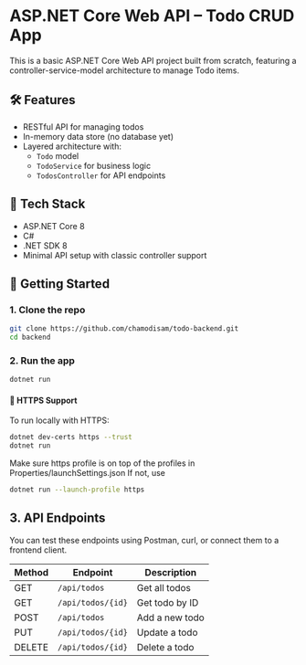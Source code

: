 # ASP.NET Core Web API – Todo CRUD App

This is a basic ASP.NET Core Web API project built from scratch, featuring a controller-service-model architecture to manage Todo items.

## 🛠 Features

- RESTful API for managing todos
- In-memory data store (no database yet)
- Layered architecture with:
  - `Todo` model
  - `TodoService` for business logic
  - `TodosController` for API endpoints

## 🔧 Tech Stack

- ASP.NET Core 8
- C#
- .NET SDK 8
- Minimal API setup with classic controller support

## 🚀 Getting Started

### 1. Clone the repo

```bash
git clone https://github.com/chamodisam/todo-backend.git
cd backend
```

### 2. Run the app
```bash
dotnet run
```

#### 🔐 HTTPS Support
To run locally with HTTPS:

```bash
dotnet dev-certs https --trust
dotnet run
```
Make sure https profile is on top of the profiles in Properties/launchSettings.json
If not, use
```bash
dotnet run --launch-profile https
```


## 3. API Endpoints

You can test these endpoints using Postman, curl, or connect them to a frontend client.

| Method | Endpoint           | Description      |
|--------|--------------------|------------------|
| GET    | `/api/todos`       | Get all todos    |
| GET    | `/api/todos/{id}`  | Get todo by ID   |
| POST   | `/api/todos`       | Add a new todo   |
| PUT    | `/api/todos/{id}`  | Update a todo    |
| DELETE | `/api/todos/{id}`  | Delete a todo    |
